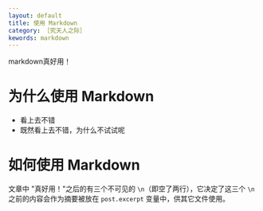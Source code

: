 ```yaml
---
layout: default
title: 使用 Markdown
category: ［究天人之际］
kewords: markdown
---
```

markdown真好用！


# 为什么使用 Markdown

* 看上去不错  
* 既然看上去不错，为什么不试试呢  

# 如何使用 Markdown
文章中 "真好用！"之后的有三个不可见的 `\n`（即空了两行），它决定了这三个 `\n` 之前的内容会作为摘要被放在 `post.excerpt` 变量中，供其它文件使用。